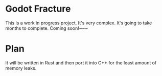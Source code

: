 # Godot Fracture
This is a work in progress project. It's very complex. It's going to take months to complete. Coming soon!~~~

# Plan
It will be written in Rust and then port it into C++ for the least amount of memory leaks.
